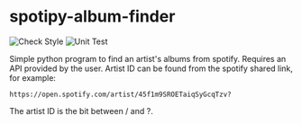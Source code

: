 # spotipy-album-finder
![Check Style](https://github.com/hbyr99/spotipy-album-finder/actions/workflows/style.yaml/badge.svg)
![Unit Test](https://github.com/hbyr99/spotipy-album-finder/actions/workflows/unittest.yaml/badge.svg)

Simple python program to find an artist's albums from spotify.
Requires an API provided by the user.
Artist ID can be found from the spotify shared link, for example:

    https://open.spotify.com/artist/45f1m9SROETaiqSyGcqTzv?
    
The artist ID is the bit between / and ?.
